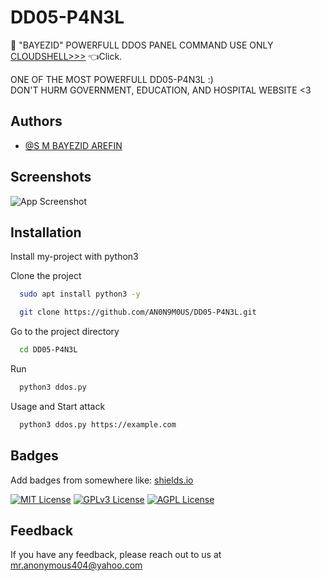
# DD05-P4N3L
🌿 "BAYEZID" POWERFULL DDOS PANEL COMMAND USE ONLY [CLOUDSHELL>>>]( https://shell.cloud.google.com/ )  👈Click.

ONE OF THE MOST POWERFULL DD05-P4N3L :)  
DON'T HURM GOVERNMENT, EDUCATION, AND HOSPITAL WEBSITE <3



## Authors

- [@S M BAYEZID AREFIN](https://www.github.com/AN0N9M0US)


## Screenshots

![App Screenshot](https://www.imperva.com/blog/wp-content/uploads/sites/9/2016/12/ddos-spoffed-ips.gif)


## Installation

Install my-project with python3

Clone the project

```bash
  sudo apt install python3 -y
```

```bash
  git clone https://github.com/AN0N9M0US/DD05-P4N3L.git
```

Go to the project directory

```bash
  cd DD05-P4N3L 
```

Run

```bash
  python3 ddos.py
```

Usage and Start attack

```bash
  python3 ddos.py https://example.com
```


## Badges

Add badges from somewhere like: [shields.io](https://shields.io/)

[![MIT License](https://img.shields.io/badge/License-MIT-green.svg)](https://choosealicense.com/licenses/mit/)
[![GPLv3 License](https://img.shields.io/badge/License-GPL%20v3-yellow.svg)](https://opensource.org/licenses/)
[![AGPL License](https://img.shields.io/badge/license-AGPL-blue.svg)](http://www.gnu.org/licenses/agpl-3.0)


## Feedback

If you have any feedback, please reach out to us at mr.anonymous404@yahoo.com

